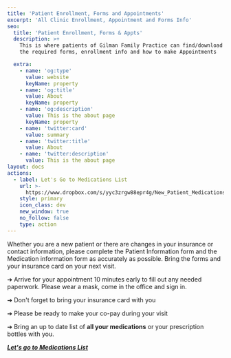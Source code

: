 ```yaml
---
title: 'Patient Enrollment, Forms and Appointments'
excerpt: 'All Clinic Enrollment, Appointment and Forms Info'
seo:
  title: 'Patient Enrollment, Forms & Appts'
  description: >+
    This is where patients of Gilman Family Practice can find/download all of
    the required forms, enrollment info and how to make Appointments

  extra:
    - name: 'og:type'
      value: website
      keyName: property
    - name: 'og:title'
      value: About
      keyName: property
    - name: 'og:description'
      value: This is the about page
      keyName: property
    - name: 'twitter:card'
      value: summary
    - name: 'twitter:title'
      value: About
    - name: 'twitter:description'
      value: This is the about page
layout: docs
actions:
  - label: Let's Go to Medications List
    url: >-
      https://www.dropbox.com/s/yyc3zrgw88epr4g/New_Patient_Medications_List.pdf?dl=0
    style: primary
    icon_class: dev
    new_window: true
    no_follow: false
    type: action
---
```

Whether you are a new patient or there are changes in your insurance or contact information, please complete the Patient Information form and the Medication information form as accurately as possible. Bring the forms and your insurance card on your next visit.

➔ Arrive for your appointment 10 minutes early to fill out any needed paperwork. Please wear a mask, come in the office and sign in.

➔ Don't forget to bring your insurance card with you

➔ Please be ready to make your co-pay during your visit

➔ Bring an up to date list of **all your medications** or your prescription bottles with you.

[***Let's go to Medications List***](https://github.com/erik1968/gilman-family-practice/blob/347b25e12d582e63a876c8cc9d997856c86290fd/public/forms/new-patients/New_Patient_Medication_List.pdf)
